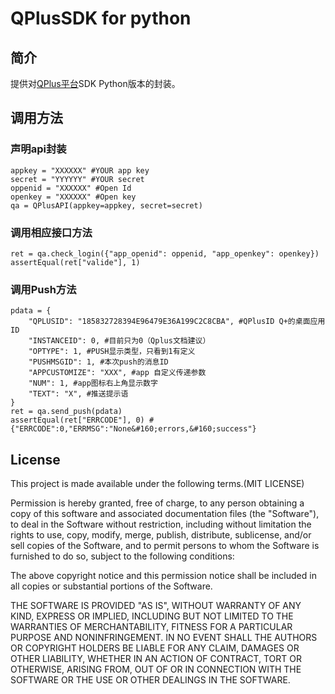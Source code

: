 # QPlusSDK for python

## 简介

提供对[QPlus平台](http://www.qplus.com/)SDK Python版本的封装。

## 调用方法

### 声明api封装

    appkey = "XXXXXX" #YOUR app key
    secret = "YYYYYY" #YOUR secret
    oppenid = "XXXXXX" #Open Id
    openkey = "XXXXXX" #Open key
    qa = QPlusAPI(appkey=appkey, secret=secret)

### 调用相应接口方法

    ret = qa.check_login({"app_openid": oppenid, "app_openkey": openkey})
    assertEqual(ret["valide"], 1)

### 调用Push方法

    pdata = {
        "QPLUSID": "185832728394E96479E36A199C2C8CBA", #QPlusID Q+的桌面应用ID
        "INSTANCEID": 0, #目前只为0（Qplus文档建议）
        "OPTYPE": 1, #PUSH显示类型，只看到1有定义
        "PUSHMSGID": 1, #本次push的消息ID
        "APPCUSTOMIZE": "XXX", #app 自定义传递参数
        "NUM": 1, #app图标右上角显示数字
        "TEXT": "X", #推送提示语
    }
    ret = qa.send_push(pdata)
    assertEqual(ret["ERRCODE"], 0) #{"ERRCODE":0,"ERRMSG":"None&#160;errors,&#160;success"}

## License

This project is made available under the following terms.(MIT LICENSE)

Permission is hereby granted, free of charge, to any person obtaining a copy of this software and associated documentation files (the "Software"), to deal in the Software without restriction, including without limitation the rights to use, copy, modify, merge, publish, distribute, sublicense, and/or sell copies of the Software, and to permit persons to whom the Software is furnished to do so, subject to the following conditions:

The above copyright notice and this permission notice shall be included in all copies or substantial portions of the Software.

THE SOFTWARE IS PROVIDED "AS IS", WITHOUT WARRANTY OF ANY KIND, EXPRESS OR IMPLIED, INCLUDING BUT NOT LIMITED TO THE WARRANTIES OF MERCHANTABILITY, FITNESS FOR A PARTICULAR PURPOSE AND NONINFRINGEMENT. IN NO EVENT SHALL THE AUTHORS OR COPYRIGHT HOLDERS BE LIABLE FOR ANY CLAIM, DAMAGES OR OTHER LIABILITY, WHETHER IN AN ACTION OF CONTRACT, TORT OR OTHERWISE, ARISING FROM, OUT OF OR IN CONNECTION WITH THE SOFTWARE OR THE USE OR OTHER DEALINGS IN THE SOFTWARE.


